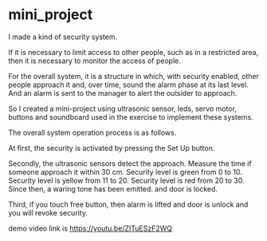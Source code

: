 # mini_project

I made a kind of security system.

If it is necessary to limit access to other people, such as in a restricted area, then it is necessary to monitor the access of people.

For the overall system, it is a structure in which, with security enabled, other people approach it and, over time, sound the alarm phase at its last level. And an alarm is sent to the manager to alert the outsider to approach.

So I created a mini-project using ultrasonic sensor, leds, servo motor, buttons and soundboard used in the exercise to implement these systems.

The overall system operation process is as follows.

At first, the security is activated by pressing the Set Up button.

Secondly, the ultrasonic sensors detect the approach. Measure the time if someone approach it within 30 cm. Security level is green from 0 to 10. Security level is yellow from 11 to 20. Security level is red from 20 to 30. Since then, a waring tone has been emitted. and door is locked.

Third, if you touch free button, then alarm is lifted and door is unlock and you will revoke security.

demo video link is https://youtu.be/ZITuESzF2WQ